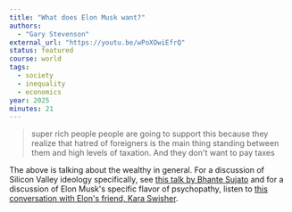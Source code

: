 ```yaml
---
title: "What does Elon Musk want?"
authors:
  - "Gary Stevenson"
external_url: "https://youtu.be/wPoXOwiEfrQ"
status: featured
course: world
tags:
  - society
  - inequality
  - economics
year: 2025
minutes: 21
---
```


> super rich people people
are going to support this because they
realize that hatred of foreigners
is the main thing
standing between them and high levels of
taxation. And they don't want to pay taxes

The above is talking about the wealthy in general.
For a discussion of Silicon Valley ideology specifically, see [this talk by Bhante Sujato](/content/av/not-my-tomorrow_sujato)
and for a discussion of Elon Musk's specific flavor of psychopathy, listen to [this conversation with Elon's friend, Kara Swisher](https://youtu.be/2xXLycFv5Gc).
